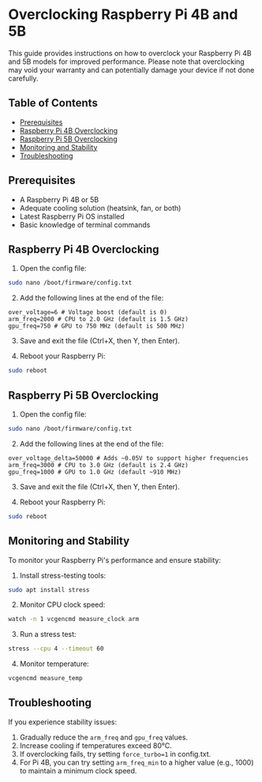 # Overclocking Raspberry Pi 4B and 5B

This guide provides instructions on how to overclock your Raspberry Pi 4B and 5B models for improved performance. Please note that overclocking may void your warranty and can potentially damage your device if not done carefully.

## Table of Contents

- [Prerequisites](#prerequisites)
- [Raspberry Pi 4B Overclocking](#raspberry-pi-4b-overclocking)
- [Raspberry Pi 5B Overclocking](#raspberry-pi-5b-overclocking)
- [Monitoring and Stability](#monitoring-and-stability)
- [Troubleshooting](#troubleshooting)

## Prerequisites

- A Raspberry Pi 4B or 5B
- Adequate cooling solution (heatsink, fan, or both)
- Latest Raspberry Pi OS installed
- Basic knowledge of terminal commands

## Raspberry Pi 4B Overclocking

1. Open the config file:

```bash
sudo nano /boot/firmware/config.txt
```

2. Add the following lines at the end of the file:

```
over_voltage=6 # Voltage boost (default is 0)
arm_freq=2000 # CPU to 2.0 GHz (default is 1.5 GHz)
gpu_freq=750 # GPU to 750 MHz (default is 500 MHz)
```

3. Save and exit the file (Ctrl+X, then Y, then Enter).

4. Reboot your Raspberry Pi:

```bash
sudo reboot
```

## Raspberry Pi 5B Overclocking

1. Open the config file:

```bash
sudo nano /boot/firmware/config.txt
```

2. Add the following lines at the end of the file:

```
over_voltage_delta=50000 # Adds ~0.05V to support higher frequencies
arm_freq=3000 # CPU to 3.0 GHz (default is 2.4 GHz)
gpu_freq=1000 # GPU to 1.0 GHz (default ~910 MHz)
```

3. Save and exit the file (Ctrl+X, then Y, then Enter).

4. Reboot your Raspberry Pi:

```bash
sudo reboot
```

## Monitoring and Stability

To monitor your Raspberry Pi's performance and ensure stability:

1. Install stress-testing tools:

```bash
sudo apt install stress
```

2. Monitor CPU clock speed:

```bash
watch -n 1 vcgencmd measure_clock arm
```

3. Run a stress test:

```bash
stress --cpu 4 --timeout 60
```

4. Monitor temperature:

```bash
vcgencmd measure_temp
```

## Troubleshooting

If you experience stability issues:

1. Gradually reduce the `arm_freq` and `gpu_freq` values.
2. Increase cooling if temperatures exceed 80°C.
3. If overclocking fails, try setting `force_turbo=1` in config.txt.
4. For Pi 4B, you can try setting `arm_freq_min` to a higher value (e.g., 1000) to maintain a minimum clock speed.

